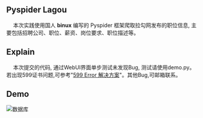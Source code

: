 ## Pyspider Lagou
&emsp; 本次实践使用国人 **binux** 编写的 Pyspider 框架爬取拉勾网发布的职位信息, 主要包括招聘公司、职位、薪资、岗位要求、职位描述等。

## Explain
&emsp; 本次提交的代码, 通过WebUI界面单步测试未发现Bug, 测试请使用demo.py。若出现599证书问题,可参考"[599 Error 解决方案](https://www.jianshu.com/p/6900cce4e488)"。其他Bug,可邮箱联系。      

## Demo
![数据库](https://github.com/Northxw/Python3_WebSpider/blob/master/13-Pyspider_Lagou/result/db.jpg)
